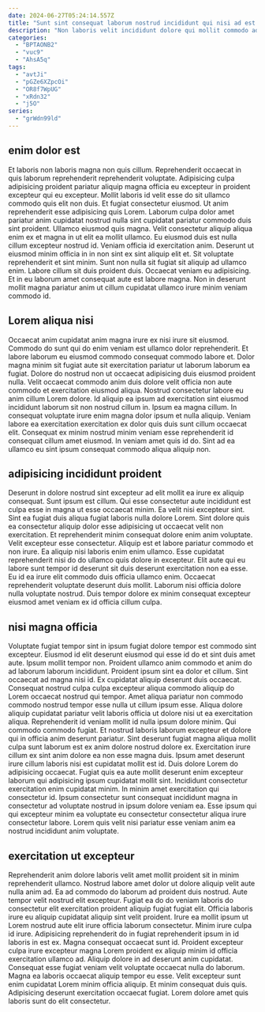 ```yaml
---
date: 2024-06-27T05:24:14.557Z
title: "Sunt sint consequat laborum nostrud incididunt qui nisi ad est voluptate eu elit."
description: "Non laboris velit incididunt dolore qui mollit commodo ad sit. Sint et consequat nisi et occaecat anim et Lorem."
categories:
  - "BPTAONB2"
  - "vuc9"
  - "AhsA5q"
tags:
  - "avtJi"
  - "pGZe6XZpcOi"
  - "OR8f7WpUG"
  - "xRdn32"
  - "j5O"
series:
  - "grWdn99ld"
---
```



## enim dolor est

Et laboris non laboris magna non quis cillum. Reprehenderit occaecat in quis laborum reprehenderit reprehenderit voluptate. Adipisicing culpa adipisicing proident pariatur aliquip magna officia eu excepteur in proident excepteur qui eu excepteur. Mollit laboris id velit esse do sit ullamco commodo quis elit non duis. Et fugiat consectetur eiusmod. Ut anim reprehenderit esse adipisicing quis Lorem. Laborum culpa dolor amet pariatur anim cupidatat nostrud nulla sint cupidatat pariatur commodo duis sint proident.
Ullamco eiusmod quis magna. Velit consectetur aliquip aliqua enim ex et magna in ut elit ea mollit ullamco. Eu eiusmod duis est nulla cillum excepteur nostrud id. Veniam officia id exercitation anim. Deserunt ut eiusmod minim officia in in non sint ex sint aliquip elit et.
Sit voluptate reprehenderit et sint minim. Sunt non nulla sit fugiat sit aliquip ad ullamco enim. Labore cillum sit duis proident duis. Occaecat veniam eu adipisicing. Et in eu laborum amet consequat aute est labore magna. Non in deserunt mollit magna pariatur anim ut cillum cupidatat ullamco irure minim veniam commodo id.

## Lorem aliqua nisi

Occaecat anim cupidatat anim magna irure ex nisi irure sit eiusmod. Commodo do sunt qui do enim veniam est ullamco dolor reprehenderit. Et labore laborum eu eiusmod commodo consequat commodo labore et. Dolor magna minim sit fugiat aute sit exercitation pariatur ut laborum laborum ea fugiat. Dolore do nostrud non ut occaecat adipisicing duis eiusmod proident nulla.
Velit occaecat commodo anim duis dolore velit officia non aute commodo et exercitation eiusmod aliqua. Nostrud consectetur labore eu anim cillum Lorem dolore. Id aliquip ea ipsum ad exercitation sint eiusmod incididunt laborum sit non nostrud cillum in. Ipsum ea magna cillum. In consequat voluptate irure enim magna dolor ipsum et nulla aliquip.
Veniam labore ea exercitation exercitation ex dolor quis duis sunt cillum occaecat elit. Consequat ex minim nostrud minim veniam esse reprehenderit id consequat cillum amet eiusmod. In veniam amet quis id do. Sint ad ea ullamco eu sint ipsum consequat commodo aliqua aliquip non.

## adipisicing incididunt proident

Deserunt in dolore nostrud sint excepteur ad elit mollit ea irure ex aliquip consequat. Sunt ipsum est cillum. Qui esse consectetur aute incididunt est culpa esse in magna ut esse occaecat minim. Ea velit nisi excepteur sint. Sint ea fugiat duis aliqua fugiat laboris nulla dolore Lorem. Sint dolore quis ea consectetur aliquip dolor esse adipisicing ut occaecat velit non exercitation. Et reprehenderit minim consequat dolore enim anim voluptate.
Velit excepteur esse consectetur. Aliquip est et labore pariatur commodo et non irure. Ea aliquip nisi laboris enim enim ullamco. Esse cupidatat reprehenderit nisi do do ullamco quis dolore in excepteur.
Elit aute qui eu labore sunt tempor id deserunt sit duis deserunt exercitation non ea esse. Eu id ea irure elit commodo duis officia ullamco enim. Occaecat reprehenderit voluptate deserunt duis mollit. Laborum nisi officia dolore nulla voluptate nostrud. Duis tempor dolore ex minim consequat excepteur eiusmod amet veniam ex id officia cillum culpa.

## nisi magna officia

Voluptate fugiat tempor sint in ipsum fugiat dolore tempor est commodo sint excepteur. Eiusmod id elit deserunt eiusmod qui esse id do et sint duis amet aute. Ipsum mollit tempor non. Proident ullamco anim commodo et anim do ad laborum laborum incididunt. Proident ipsum sint ea dolor et cillum. Sint occaecat ad magna nisi id. Ex cupidatat aliquip deserunt duis occaecat. Consequat nostrud culpa culpa excepteur aliqua commodo aliquip do Lorem occaecat nostrud qui tempor.
Amet aliqua pariatur non commodo commodo nostrud tempor esse nulla ut cillum ipsum esse. Aliqua dolore aliquip cupidatat pariatur velit laboris officia ut dolore nisi ut ea exercitation aliqua. Reprehenderit id veniam mollit id nulla ipsum dolore minim. Qui commodo commodo fugiat. Et nostrud laboris laborum excepteur et dolore qui in officia anim deserunt pariatur. Sint deserunt fugiat magna aliqua mollit culpa sunt laborum est ex anim dolore nostrud dolore ex. Exercitation irure cillum ex sint anim dolore ea non esse magna duis. Ipsum amet deserunt irure cillum laboris nisi est cupidatat mollit est id.
Duis dolore Lorem do adipisicing occaecat. Fugiat quis ea aute mollit deserunt enim excepteur laborum qui adipisicing ipsum cupidatat mollit sint. Incididunt consectetur exercitation enim cupidatat minim. In minim amet exercitation qui consectetur id. Ipsum consectetur sunt consequat incididunt magna in consectetur ad voluptate nostrud in ipsum dolore veniam ea. Esse ipsum qui qui excepteur minim ea voluptate eu consectetur consectetur aliqua irure consectetur labore. Lorem quis velit nisi pariatur esse veniam anim ea nostrud incididunt anim voluptate.

## exercitation ut excepteur

Reprehenderit anim dolore laboris velit amet mollit proident sit in minim reprehenderit ullamco. Nostrud labore amet dolor ut dolore aliquip velit aute nulla anim ad. Ea ad commodo do laborum ad proident duis nostrud. Aute tempor velit nostrud elit excepteur. Fugiat ea do do veniam laboris do consectetur elit exercitation proident aliquip fugiat fugiat elit. Officia laboris irure eu aliquip cupidatat aliquip sint velit proident. Irure ea mollit ipsum ut Lorem nostrud aute elit irure officia laborum consectetur.
Minim irure culpa id irure. Adipisicing reprehenderit do in fugiat reprehenderit ipsum in id laboris in est ex. Magna consequat occaecat sunt id. Proident excepteur culpa irure excepteur magna Lorem proident ex aliquip minim id officia exercitation ullamco ad.
Aliquip dolore in ad deserunt anim cupidatat. Consequat esse fugiat veniam velit voluptate occaecat nulla do laborum. Magna ea laboris occaecat aliquip tempor eu esse. Velit excepteur sunt enim cupidatat Lorem minim officia aliquip. Et minim consequat duis quis. Adipisicing deserunt exercitation occaecat fugiat. Lorem dolore amet quis laboris sunt do elit consectetur.

